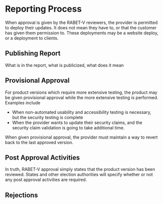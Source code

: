 # Reporting Process
When approval is given by the RABET-V reviewers, the provider is permitted to deploy their updates. It does not mean they have to, or that the customer has given them permission to. These deployments may be a website deploy, or a deployment to clients. 

## Publishing Report

What is in the report, what is publicized, what does it mean

## Provisional Approval
For product versions which require more extensive testing, the product may be given provisional approval while the more extensive testing is performed. Examples include
* When non-automated usability and accessibility testing is necessary, but the security testing is complete
* When the provider wants to update their security claims, and the security claim validation is going to take additional time.

When given provisional approval, the provider must maintain a way to revert back to the last approved version. 

## Post Approval Activities
In truth, RABET-V approval simply states that the product version has been reviewed. States and other election authorities will specify whether or not any post approval activities are required. 

## Rejections
